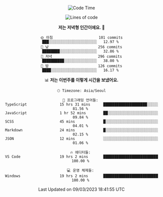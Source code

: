 <div align="center">

<br />

 <!--START_SECTION:waka-->
![Code Time](http://img.shields.io/badge/Code%20Time-333%20hrs%2037%20mins-blue)

![Lines of code](https://img.shields.io/badge/%EC%A0%80%EB%8A%94%20%EC%97%AC%ED%83%9C%EA%B9%8C%EC%A7%80%20-1.3%20million%20%EC%A4%84%EC%9D%98%20%EC%BD%94%EB%93%9C%EB%A5%BC%20%EC%9E%91%EC%84%B1%ED%96%88%EC%96%B4%EC%9A%94.-blue)

**저는 저녁형 인간이에요. 🦉** 

```text
🌞 아침                     101 commits         ███░░░░░░░░░░░░░░░░░░░░░░   12.97 % 
🌆 낮　                     256 commits         ████████░░░░░░░░░░░░░░░░░   32.86 % 
🌃 저녁                     296 commits         ██████████░░░░░░░░░░░░░░░   38.00 % 
🌙 밤　                     126 commits         ████░░░░░░░░░░░░░░░░░░░░░   16.17 % 
```


📊 **저는 이번주를 이렇게 시간을 보냈어요.** 

```text
🕑︎ Timezone: Asia/Seoul

💬 프로그래밍 언어들: 
TypeScript               15 hrs 31 mins      ████████████████████░░░░░   81.56 % 
JavaScript               1 hr 52 mins        ██░░░░░░░░░░░░░░░░░░░░░░░   09.84 % 
SCSS                     45 mins             █░░░░░░░░░░░░░░░░░░░░░░░░   04.01 % 
Markdown                 24 mins             █░░░░░░░░░░░░░░░░░░░░░░░░   02.15 % 
JSON                     12 mins             ░░░░░░░░░░░░░░░░░░░░░░░░░   01.06 % 

🔥 에디터들: 
VS Code                  19 hrs 2 mins       █████████████████████████   100.00 % 

💻 운영 체제들: 
Windows                  19 hrs 2 mins       █████████████████████████   100.00 % 
```


 Last Updated on 09/03/2023 18:41:55 UTC
<!--END_SECTION:waka-->

</div>

